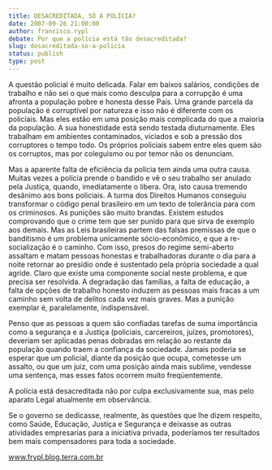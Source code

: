 ```yaml
---
title: DESACREDITADA, SÓ A POLÍCIA?
date: 2007-09-26 21:00:00
author: francisco.rypl
debate: Por que a polícia está tão desacreditada?
slug: desacreditada-so-a-policia
status: publish 
type: post
---
```


A questão policial é muito delicada. Falar em baixos salários, condições de trabalho e não sei o que mais como desculpa para a corrupção é uma afronta a população pobre e honesta desse País. Uma grande parcela da população é corruptível por natureza e isso não é diferente com os policiais. Mas eles estão em uma posição mais complicada do que a maioria da população. A sua honestidade está sendo testada diuturnamente. Eles trabalham em ambientes contaminados, viciados e sob a pressão dos corruptores o tempo todo. Os próprios policiais sabem entre eles quem são os corruptos, mas por coleguismo ou por temor não os denunciam.   

 Mas a aparente falta de eficiência da polícia tem ainda uma outra causa. Muitas vezes a polícia prende o bandido e vê o seu trabalho ser anulado pela Justiça, quando, imediatamente o libera. Ora, isto causa tremendo desânimo aos bons policiais. A turma dos Direitos Humanos conseguiu transformar o código penal brasileiro em um texto de tolerância para com os criminosos. As punições são muito brandas. Existem estudos comprovando que o crime tem que ser punido para que sirva de exemplo aos demais. Mas as Leis brasileiras partem das falsas premissas de que o banditismo é um problema unicamente sócio-econômico, e que a re-socialização é o caminho. Com isso, presos do regime semi-aberto assaltam e matam pessoas honestas e trabalhadoras durante o dia para a noite retornar ao presídio onde é sustentado pela própria sociedade a qual agride. Claro que existe uma componente social neste problema, e que precisa ser resolvida. A degradação das famílias, a falta de educação, a falta de opções de trabalho honesto induzem as pessoas mais fracas a um caminho sem volta de delitos cada vez mais graves. Mas a punição exemplar é, paralelamente, indispensável.  

 Penso que as pessoas a quem são confiadas tarefas de suma importância como a segurança e a Justiça (policiais, carcereiros, juízes, promotores), deveriam ser aplicadas penas dobradas em relação ao restante da população quando traem a confiança da sociedade. Jamais poderia se esperar que um policial, diante da posição que ocupa, cometesse um assalto, ou que um juiz, com uma posição ainda mais sublime, vendesse uma sentença, mas esses fatos ocorrem muito freqüentemente.   

 A polícia está desacreditada não por culpa exclusivamente sua, mas pelo aparato Legal atualmente em observância.  

 Se o governo se dedicasse, realmente, às questões que lhe dizem respeito, como Saúde, Educação, Justiça e Segurança e deixasse as outras atividades empresarias para a iniciativa privada, poderíamos ter resultados bem mais compensadores para toda a sociedade.  

www.frypl.blog.terra.com.br

